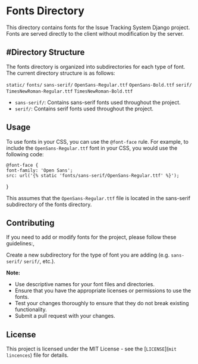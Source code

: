 # Fonts Directory
This directory contains fonts for the Issue Tracking System Django project. Fonts are served directly to the client without modification by the server.

## #Directory Structure
The fonts directory is organized into subdirectories for each type of font. The current directory structure is as follows:

`static/`
    `fonts/`
        `sans-serif/`
            `OpenSans-Regular.ttf`
            `OpenSans-Bold.ttf`
        `serif/`
            `TimesNewRoman-Regular.ttf`
            `TimesNewRoman-Bold.ttf`

- `sans-serif/`: Contains sans-serif fonts used throughout the project.
- `serif/`: Contains serif fonts used throughout the project.
## Usage
To use fonts in your CSS, you can use the `@font-face` rule. For example, to include the `OpenSans-Regular.ttf` font in your CSS, you would use the following code:

    @font-face {
    font-family: 'Open Sans';
    src: url('{% static 'fonts/sans-serif/OpenSans-Regular.ttf' %}');
}


This assumes that the `OpenSans-Regular.ttf` file is located in the sans-serif subdirectory of the fonts directory.

## Contributing
If you need to add or modify fonts for the project, please follow these guidelines:,

Create a new subdirectory for the type of font you are adding (e.g. `sans-serif/` `serif/`, etc.).

<b>Note:</b>

- Use descriptive names for your font files and directories.
- Ensure that you have the appropriate licenses or permissions to use the fonts.
- Test your changes thoroughly to ensure that they do not break existing functionality.
- Submit a pull request with your changes.

## License
This project is licensed under the MIT License - see the [`LICENSE`](`mit lincences`) file for details.